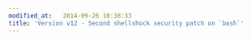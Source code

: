 ```yaml
---
modified_at:   2014-09-26 10:38:33
title: 'Version v12 - Second shellshock security patch on `bash`'
---
```


